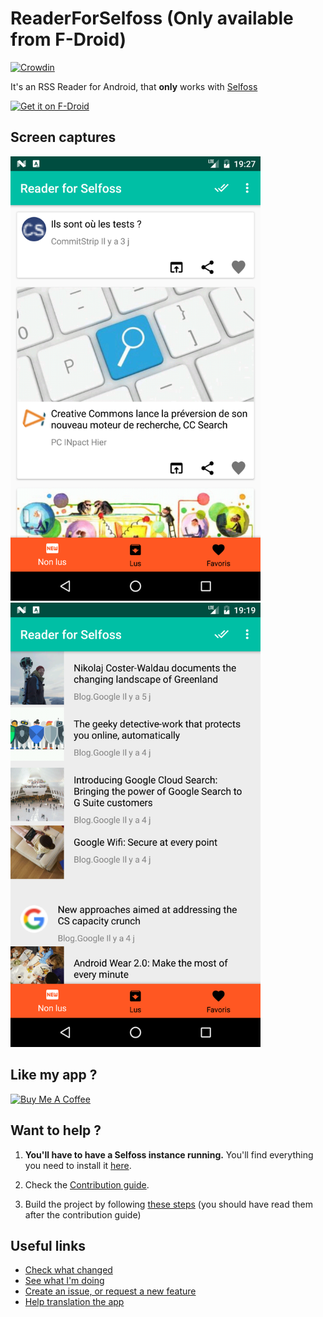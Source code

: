# ReaderForSelfoss **(Only available from F-Droid)**

[![Crowdin](https://d322cqt584bo4o.cloudfront.net/readerforselfoss/localized.svg)](https://crowdin.com/project/readerforselfoss)

It's an RSS Reader for Android, that **only** works with [Selfoss](https://selfoss.aditu.de/)

<a href="https://f-droid.org/packages/apps.amine.bou.readerforselfoss"><img src="https://f-droid.org/badge/get-it-on.png" alt="Get it on F-Droid" height="100"></a>

## Screen captures

<img src="res//fr-card.png?raw=true" alt="card view" width="400"/> <img src="res//fr-list.png?raw=true" alt="list view" width="400"/>

## Like my app ? 

<a href="https://www.buymeacoffee.com/aminecmi" target="_blank"><img src="https://cdn.buymeacoffee.com/buttons/lato-orange.png" alt="Buy Me A Coffee" style="height: 51px !important;width: 217px !important;" ></a>

## Want to help ?

1. **You'll have to have a Selfoss instance running.** You'll find everything you need to install it [here](https://selfoss.aditu.de/).

2. Check the [Contribution guide](https://github.com/aminecmi/ReaderforSelfoss/blob/master/.github/CONTRIBUTING.md).

3. Build the project by following [these steps](https://github.com/aminecmi/ReaderforSelfoss/blob/master/.github/CONTRIBUTING.md#build-the-project) (you should have read them after the contribution guide)

## Useful links

- [Check what changed](https://github.com/aminecmi/ReaderforSelfoss/blob/master/CHANGELOG.md)
- [See what I'm doing](https://github.com/aminecmi/ReaderforSelfoss/projects/1)
- [Create an issue, or request a new feature](https://github.com/aminecmi/ReaderforSelfoss/issues)
- [Help translation the app](https://crowdin.com/project/readerforselfoss)
